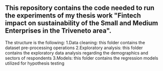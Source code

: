 ## This repository contains the code needed to run the experiments of my thesis work "Fintech impact on sustainability of the Small and Medium Enterprises in the Triveneto area". 

The structure is the following: 
1.Data cleaning: this folder contains the dataset pre-processing operations
2.Exploratory analysis: this folder contains the exploratory data analysis regarding the demographics and sectors of respondents
3.Models: this folder contains the regression models utilized for hypothesis testing

